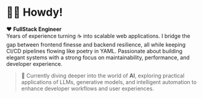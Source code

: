# 👋🏻 Howdy!

♥️ **FullStack Engineer**  
Years of experience turning ☕ into scalable web applications. I bridge the gap between frontend finesse and backend resilience, all while keeping CI/CD pipelines flowing like poetry in YAML. Passionate about building elegant systems with a strong focus on maintainability, performance, and developer experience.

> 🤖 Currently diving deeper into the world of **AI**, exploring practical applications of LLMs, generative models, and intelligent automation to enhance developer workflows and user experiences.
